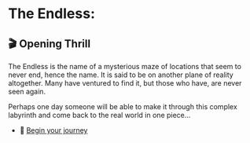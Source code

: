 # The Endless:

## 🎬 Opening Thrill

The Endless is the name of a mysterious maze of locations that seem to never end, hence the name. It is said to be on another plane of reality altogether. Many have ventured to find it, but those who have, are never seen again.
 
Perhaps one day someone will be able to make it through this complex labyrinth and come back to the real world in one piece…

- 🚀 [Begin your journey](./scene1.md)
